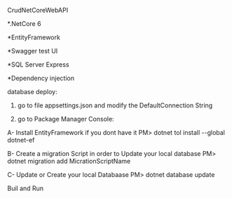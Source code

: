 CrudNetCoreWebAPI

*.NetCore 6

*EntityFramework

*Swagger test UI

*SQL Server Express

*Dependency injection


database deploy:

1) go to file appsettings.json and modify the DefaultConnection String

2) go to Package Manager Console:

A- Install EntityFramework if you dont have it
PM> dotnet tol install --global dotnet-ef

B- Create a migration Script in order to Update your local database
PM> dotnet migration add MicrationScriptName

C- Update or Create your local Databaase
PM> dotnet database update

Buil and Run

